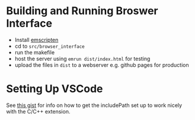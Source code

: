 # Building and Running Broswer Interface

* Install [emscripten](https://emscripten.org/docs/getting_started/downloads.html)
* cd to `src/browser_interface`
* run the makefile
* host the server using `emrun dist/index.html` for testing
* upload the files in `dist` to a webserver e.g. github pages for production

# Setting Up VSCode

See [this gist](<https://gist.github.com/wayou/59f3a8e4fbab050fbb32e94dd9582660>) for info on how to get the includePath set up to work nicely with the C/C++ extension.
